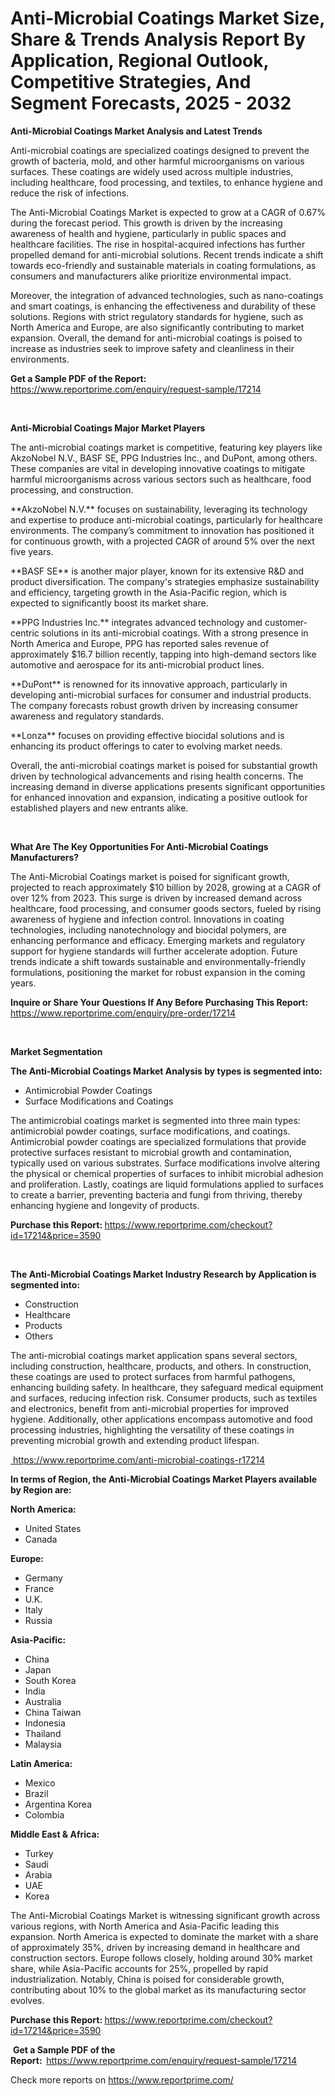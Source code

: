 <p><h1>Anti-Microbial Coatings Market Size, Share & Trends Analysis Report By Application, Regional Outlook, Competitive Strategies, And Segment Forecasts, 2025 - 2032</h1></p><p><strong>Anti-Microbial Coatings Market Analysis and Latest Trends</strong></p>
<p><p>Anti-microbial coatings are specialized coatings designed to prevent the growth of bacteria, mold, and other harmful microorganisms on various surfaces. These coatings are widely used across multiple industries, including healthcare, food processing, and textiles, to enhance hygiene and reduce the risk of infections.</p><p>The Anti-Microbial Coatings Market is expected to grow at a CAGR of 0.67% during the forecast period. This growth is driven by the increasing awareness of health and hygiene, particularly in public spaces and healthcare facilities. The rise in hospital-acquired infections has further propelled demand for anti-microbial solutions. Recent trends indicate a shift towards eco-friendly and sustainable materials in coating formulations, as consumers and manufacturers alike prioritize environmental impact. </p><p>Moreover, the integration of advanced technologies, such as nano-coatings and smart coatings, is enhancing the effectiveness and durability of these solutions. Regions with strict regulatory standards for hygiene, such as North America and Europe, are also significantly contributing to market expansion. Overall, the demand for anti-microbial coatings is poised to increase as industries seek to improve safety and cleanliness in their environments.</p></p>
<p><strong>Get a Sample PDF of the Report:&nbsp;</strong> <a href="https://www.reportprime.com/enquiry/request-sample/17214?utm_campaign=3223&utm_medium=2&utm_source=Github&utm_content=ia&utm_term=18032025&utm_id=anti-microbial-coatings">https://www.reportprime.com/enquiry/request-sample/17214</a></p>
<p>&nbsp;</p>
<p><strong>Anti-Microbial Coatings Major Market Players</strong></p>
<p><p>The anti-microbial coatings market is competitive, featuring key players like AkzoNobel N.V., BASF SE, PPG Industries Inc., and DuPont, among others. These companies are vital in developing innovative coatings to mitigate harmful microorganisms across various sectors such as healthcare, food processing, and construction.</p><p>**AkzoNobel N.V.** focuses on sustainability, leveraging its technology and expertise to produce anti-microbial coatings, particularly for healthcare environments. The company’s commitment to innovation has positioned it for continuous growth, with a projected CAGR of around 5% over the next five years.</p><p>**BASF SE** is another major player, known for its extensive R&D and product diversification. The company's strategies emphasize sustainability and efficiency, targeting growth in the Asia-Pacific region, which is expected to significantly boost its market share.</p><p>**PPG Industries Inc.** integrates advanced technology and customer-centric solutions in its anti-microbial coatings. With a strong presence in North America and Europe, PPG has reported sales revenue of approximately $16.7 billion recently, tapping into high-demand sectors like automotive and aerospace for its anti-microbial product lines.</p><p>**DuPont** is renowned for its innovative approach, particularly in developing anti-microbial surfaces for consumer and industrial products. The company forecasts robust growth driven by increasing consumer awareness and regulatory standards.</p><p>**Lonza** focuses on providing effective biocidal solutions and is enhancing its product offerings to cater to evolving market needs. </p><p>Overall, the anti-microbial coatings market is poised for substantial growth driven by technological advancements and rising health concerns. The increasing demand in diverse applications presents significant opportunities for enhanced innovation and expansion, indicating a positive outlook for established players and new entrants alike.</p></p>
<p>&nbsp;</p>
<p><strong>What Are The Key Opportunities For Anti-Microbial Coatings Manufacturers?</strong></p>
<p><p>The Anti-Microbial Coatings market is poised for significant growth, projected to reach approximately $10 billion by 2028, growing at a CAGR of over 12% from 2023. This surge is driven by increased demand across healthcare, food processing, and consumer goods sectors, fueled by rising awareness of hygiene and infection control. Innovations in coating technologies, including nanotechnology and biocidal polymers, are enhancing performance and efficacy. Emerging markets and regulatory support for hygiene standards will further accelerate adoption. Future trends indicate a shift towards sustainable and environmentally-friendly formulations, positioning the market for robust expansion in the coming years.</p></p>
<p><strong>Inquire or Share Your Questions If Any Before Purchasing This Report:</strong> <a href="https://www.reportprime.com/enquiry/pre-order/17214?utm_campaign=3223&utm_medium=2&utm_source=Github&utm_content=ia&utm_term=18032025&utm_id=anti-microbial-coatings">https://www.reportprime.com/enquiry/pre-order/17214</a></p>
<p>&nbsp;</p>
<p><strong>Market Segmentation</strong></p>
<p><strong>The Anti-Microbial Coatings Market Analysis by types is segmented into:</strong></p>
<p><ul><li>Antimicrobial Powder Coatings</li><li>Surface Modifications and Coatings</li></ul></p>
<p><p>The antimicrobial coatings market is segmented into three main types: antimicrobial powder coatings, surface modifications, and coatings. Antimicrobial powder coatings are specialized formulations that provide protective surfaces resistant to microbial growth and contamination, typically used on various substrates. Surface modifications involve altering the physical or chemical properties of surfaces to inhibit microbial adhesion and proliferation. Lastly, coatings are liquid formulations applied to surfaces to create a barrier, preventing bacteria and fungi from thriving, thereby enhancing hygiene and longevity of products.</p></p>
<p><strong>Purchase this Report:&nbsp;</strong><a href="https://www.reportprime.com/checkout?id=17214&price=3590&utm_campaign=3223&utm_medium=2&utm_source=Github&utm_content=ia&utm_term=18032025&utm_id=anti-microbial-coatings">https://www.reportprime.com/checkout?id=17214&price=3590</a></p>
<p>&nbsp;</p>
<p><strong>The Anti-Microbial Coatings Market Industry Research by Application is segmented into:</strong></p>
<p><ul><li>Construction</li><li>Healthcare</li><li>Products</li><li>Others</li></ul></p>
<p><p>The anti-microbial coatings market application spans several sectors, including construction, healthcare, products, and others. In construction, these coatings are used to protect surfaces from harmful pathogens, enhancing building safety. In healthcare, they safeguard medical equipment and surfaces, reducing infection risk. Consumer products, such as textiles and electronics, benefit from anti-microbial properties for improved hygiene. Additionally, other applications encompass automotive and food processing industries, highlighting the versatility of these coatings in preventing microbial growth and extending product lifespan.</p></p>
<p><a href="https://www.reportprime.com/anti-microbial-coatings-r17214?utm_campaign=3223&utm_medium=2&utm_source=Github&utm_content=ia&utm_term=18032025&utm_id=anti-microbial-coatings">&nbsp;https://www.reportprime.com/anti-microbial-coatings-r17214</a></p>
<p><strong>In terms of Region, the Anti-Microbial Coatings Market Players available by Region are:</strong></p>
<p>
    <p> <strong> North America: </strong>
        <ul>
            <li>United States</li>
            <li>Canada</li>
        </ul>
        </p> 
    <p> <strong> Europe: </strong>
        <ul>
            <li>Germany</li>
            <li>France</li>
            <li>U.K.</li>
            <li>Italy</li>
            <li>Russia</li>
        </ul>
        </p> 
    <p> <strong> Asia-Pacific: </strong>
        <ul>
            <li>China</li>
            <li>Japan</li>
            <li>South Korea</li>
            <li>India</li>
            <li>Australia</li>
            <li>China Taiwan</li>
            <li>Indonesia</li>
            <li>Thailand</li>
            <li>Malaysia</li>
        </ul>
        </p> 
    <p> <strong> Latin America: </strong>
        <ul>
            <li>Mexico</li>
            <li>Brazil</li>
            <li>Argentina Korea</li>
            <li>Colombia</li>
        </ul>
        </p> 
    <p> <strong> Middle East & Africa: </strong>
        <ul>
            <li>Turkey</li>
            <li>Saudi</li>
            <li>Arabia</li>
            <li>UAE</li>
            <li>Korea</li>
        </ul>
    </p>
    </p>
<p><p>The Anti-Microbial Coatings Market is witnessing significant growth across various regions, with North America and Asia-Pacific leading this expansion. North America is expected to dominate the market with a share of approximately 35%, driven by increasing demand in healthcare and construction sectors. Europe follows closely, holding around 30% market share, while Asia-Pacific accounts for 25%, propelled by rapid industrialization. Notably, China is poised for considerable growth, contributing about 10% to the global market as its manufacturing sector evolves.</p></p>
<p><strong>Purchase this Report: </strong><a href="https://www.reportprime.com/checkout?id=17214&price=3590&utm_campaign=3223&utm_medium=2&utm_source=Github&utm_content=ia&utm_term=18032025&utm_id=anti-microbial-coatings">https://www.reportprime.com/checkout?id=17214&price=3590</a></p>
<p>&nbsp;<strong>Get a Sample PDF of the Report:&nbsp;&nbsp;</strong><a href="https://www.reportprime.com/enquiry/request-sample/17214?utm_campaign=3223&utm_medium=2&utm_source=Github&utm_content=ia&utm_term=18032025&utm_id=anti-microbial-coatings">https://www.reportprime.com/enquiry/request-sample/17214</a></p>
<p><strong></strong></p>
<p>Check more reports on <a href="https://www.reportprime.com/?utm_campaign=3223&utm_medium=2&utm_source=Github&utm_content=ia&utm_term=18032025&utm_id=anti-microbial-coatings">https://www.reportprime.com/</a></p>